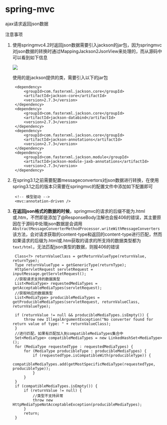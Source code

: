 # spring-mvc
ajax请求返回json数据

注意事项

1. 使用springmvc4.2时返回json数据需要引入jackson的jar包，因为springmvc对json数据的转换时通过MappingJackson2JsonView来处理的，而从源码中可以看到如下信息

	![](http://i.imgur.com/OQGZvJo.png)

	使用的是jackson提供的类，需要引入以下的jar包

		<dependency>
			<groupId>com.fasterxml.jackson.core</groupId>
			<artifactId>jackson-core</artifactId>
			<version>2.7.3</version>
		</dependency>
		<dependency>
			<groupId>com.fasterxml.jackson.core</groupId>
			<artifactId>jackson-databind</artifactId>
			<version>2.7.3</version>
		</dependency>
		<dependency>
			<groupId>com.fasterxml.jackson.core</groupId>
			<artifactId>jackson-annotations</artifactId>
			<version>2.7.3</version>
		</dependency>
		<dependency>
			<groupId>com.fasterxml.jackson.module</groupId>
			<artifactId>jackson-module-jaxb-annotations</artifactId>
			<version>2.7.3</version>
		</dependency>

2. 在spring3.1之前需要配置messageconvertors对json数据进行转换，在使用spring3.1之后的版本只需要在springmvc的配置文件中添加如下配置即可

		<!-- 模型驱动 -->
		<mvc:annotation-driven />
3. **在返回json格式的数据的时候**，springmvc的请求的后缀不能为.html或.htm，不然即是添加了@ResponseBody注解也会报406的错误，其主要原因在于源码中处理json数据是会调用`AbstractMessageConverterMethodProcessor.writeWithMessageConverters`该方法，会对请求获取的content-type和返回的content-type进行匹配，然而如果请求的后缀为.html或.htm获取的请求的所支持的数据类型都为`text/html`，无法匹配json类型的数据，则报406的错误

		Class<?> returnValueClass = getReturnValueType(returnValue, returnType);
		Type returnValueType = getGenericType(returnType);
		HttpServletRequest servletRequest = inputMessage.getServletRequest();
		//获取请求支持的数据类型
		List<MediaType> requestedMediaTypes = getAcceptableMediaTypes(servletRequest);
		//获取响应的数据类型
		List<MediaType> producibleMediaTypes = getProducibleMediaTypes(servletRequest, returnValueClass, returnValueType);

		if (returnValue != null && producibleMediaTypes.isEmpty()) {
			throw new IllegalArgumentException("No converter found for return value of type: " + returnValueClass);
		}
		//进行匹配，如果有匹配加入到compatibleMediaTypes集合中
		Set<MediaType> compatibleMediaTypes = new LinkedHashSet<MediaType>();
		for (MediaType requestedType : requestedMediaTypes) {
			for (MediaType producibleType : producibleMediaTypes) {
				if (requestedType.isCompatibleWith(producibleType)) {
					compatibleMediaTypes.add(getMostSpecificMediaType(requestedType, producibleType));
				}
			}
		}
		if (compatibleMediaTypes.isEmpty()) {
			if (returnValue != null) {
				//类型不支持异常
				throw new HttpMediaTypeNotAcceptableException(producibleMediaTypes);
			}
			return;
		}